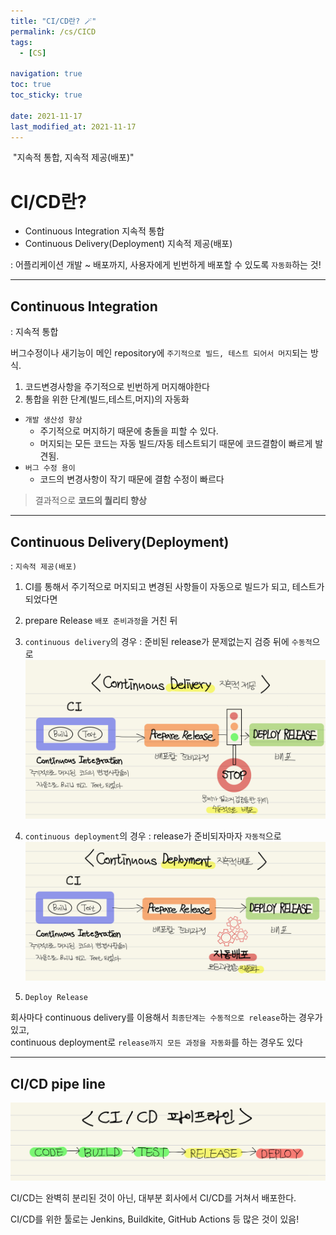 ```yaml
---
title: "CI/CD란? 🪄"
permalink: /cs/CICD
tags:
  - [CS]

navigation: true
toc: true
toc_sticky: true

date: 2021-11-17
last_modified_at: 2021-11-17
---
```


![]()
"지속적 통합, 지속적 제공(배포)"

# CI/CD란?

- Continuous Integration 지속적 통합
- Continuous Delivery(Deployment) 지속적 제공(배포)

: 어플리케이션 개발 ~ 배포까지, 사용자에게 빈번하게 배포할 수 있도록 `자동화`하는 것!


---
## Continuous Integration
: 지속적 통합

버그수정이나 새기능이 메인 repository에 `주기적으로 빌드, 테스트 되어서 머지`되는 방식.

1. 코드변경사항을 주기적으로 빈번하게 머지해야한다
2. 통합을 위한 단계(빌드,테스트,머지)의 자동화


- `개발 생산성 향상`
  - 주기적으로 머지하기 때문에 충돌을 피할 수 있다.
  - 머지되는 모든 코드는 자동 빌드/자동 테스트되기 때문에 코드결함이 빠르게 발견됨.
- `버그 수정 용이`
  - 코드의 변경사항이 작기 때문에 결함 수정이 빠르다

> 결과적으로 **코드의 퀄리티 향상**

---

## Continuous Delivery(Deployment)
: `지속적 제공(배포)`



1. CI를 통해서 주기적으로 머지되고 변경된 사항들이 자동으로 빌드가 되고, 테스트가 되었다면
2. prepare Release `배포 준비과정`을 거친 뒤

  1. `continuous delivery`의 경우
  : 준비된 release가 문제없는지 검증 뒤에 `수동적`으로
  <img src="/assets/images/CICD_delivery.jpeg" /><br/>

  2. `continuous deployment`의 경우
  : release가 준비되자마자 `자동적`으로
  <img src="/assets/images/CICD_deployment.jpeg" /><br/>

3. `Deploy Release`

회사마다 continuous delivery를 이용해서 `최종단계는 수동적으로 release`하는 경우가 있고, <br/>
continuous deployment로 `release까지 모든 과정을 자동화`를 하는 경우도 있다

---


## CI/CD pipe line

<img src="/assets/images/CICD_pipeLine.jpeg" /><br/>

CI/CD는 완벽히 분리된 것이 아닌, 대부분 회사에서 CI/CD를 거쳐서 배포한다.

CI/CD를 위한 툴로는 Jenkins, Buildkite, GitHub Actions 등 많은 것이 있음!



<!-- 
|  종류 | 기능 |
| -- | -- |
| `Local Storage` | 탭이나 창을 닫아도 브라우저에 데이터가 남아있다. 유효 기한이 없고, 필요할 때 언제든 사용 가능. key와 value로 셋트로 저장. 예시) 자동 로그인 등 |
| `Session Storage` | 브라우저가 닫히면 정보가 만료된다.(데이터가 삭제됨). refresh token 이용시 session에서 token 정보 유지 가능. 예시) 입력 폼 정보, 비로그인 장바구니 기능 |
| `Cookie` | 서버 접속 시 자동 송신. 서버와 로컬에 정보 저장 | -->